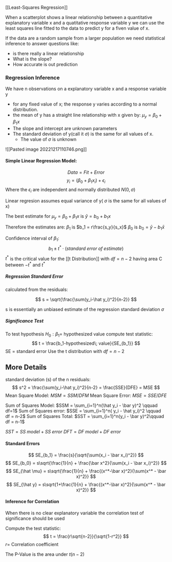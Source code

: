 [[Least-Squares Regression]]

When a scatterplot shows a linear relationship between a quantitative explanatory variable x and a quatitative response variable y we can use the least squares line fitted to the data to predict y for a fiven value of x.

If the data are a random sample from a larger population we need statistical inference to answer questions like:
- is there really a linear relationship
- What is the slope?
- How accurate is out prediction

### Regression Inference
We have n observations on a explanatory variable x and a response variable y
- for any fixed value of x; the response y varies according to a normal distribution.
- the mean of y has a straight line relationship with x given by: $\mu_y = \beta_0 + \beta_1x$
- The slope and intercept are unknown parameters
- The standard deviation of y(call it $\sigma$) is the same for all values of x.
	- The value of $\sigma$ is unknown

![[Pasted image 20221217110746.png]]

#### Simple Linear Regression Model:
$$ Data = Fit + Error $$
$$ y_i = (\beta_0+\beta_1x_i) + \epsilon_i $$
Where the $\epsilon_i$ are independent and normally distributed $N(0,\sigma)$

Linear regresion assumes equal variance of y( $\sigma$ is the same for all values of x)

The best estimate for $\mu_y = \beta_0 + \beta_1x$ is $\hat y = b_0 + b_1x$

Therefore the estimates are:
$\beta_1$ is $b_1 = r\frac{s_y}{s_x}$
$\beta_0$ is $b_0 = \bar y - b_1\bar x$

Confidence interval of $\beta_1$:
$$ b_1\pm t^*\cdot(standard\; error\; of\; estimate) $$
$t^*$ is the critical value for the [[t Distribution]] with $df = n-2$ having area C between $-t^*$ and $t^*$



##### Regression Standard Error
calculated from the residuals:

$$ s = \sqrt{\frac{\sum(y_i-\hat y_i)^2}{n-2}} $$

s is essentially an unbiased estimate of the regression standard deviation $\sigma$

##### Significance Test
To test hypothesis $H_0 : \beta_1 =$ hypothesized value compute test statistic:
$$ t = \frac{b_1-hypothesized\; value}{SE_{b_1}} $$
SE = standard error
Use the t distribution with $df = n-2$

## More Details
standard deviation (s) of the n residuals:
$$ s^2 = \frac{\sum(y_i-\hat y_i)^2}{n-2} = \frac{SSE}{DFE} = MSE $$
Mean Square Model: $MSM = SSM / DFM$
Mean Square Error: $MSE = SSE/DFE$

Sum of Squares Model: $SSM = \sum_{i=1}^n(\hat y_i - \bar y)^2 \qquad df=1$
Sum of Squares error: $SSE = \sum_{i=1}^n( y_i - \hat y_i)^2 \qquad df = n-2$
Sum of Squares Total: $SST = \sum_{i=1}^n(y_i - \bar y)^2\qquad df = n-1$

$SST = SS\; model + SS\; error$
$DFT = DF\; model + DF\; error$

#### Standard Errors
$$ SE_{b_1} = \frac{s}{\sqrt{\sum(x_i - \bar x_i)^2}} $$
$$ SE_{b_0} = s\sqrt{\frac{1}{n} + \frac{\bar x^2}{\sum(x_i - \bar x_i)^2}} $$
$$ SE_{\hat \mu} = s\sqrt{\frac{1}{n} + \frac{(x^*-\bar x)^2}{\sum(x^* - \bar x)^2}} $$
$$ SE_{\hat y} = s\sqrt{1+\frac{1}{n} + \frac{(x^*-\bar x)^2}{\sum(x^* - \bar x)^2}} $$

#### Inference for Correlation
When there is no clear explanatory variable the correlation test of significance should be used

Compute the test statistic:
$$ t = \frac{r\sqrt{n-2}}{\sqrt{1-r^2}} $$
$r =$ Correlation coefficient

The P-Value is the area under $t(n-2)$
